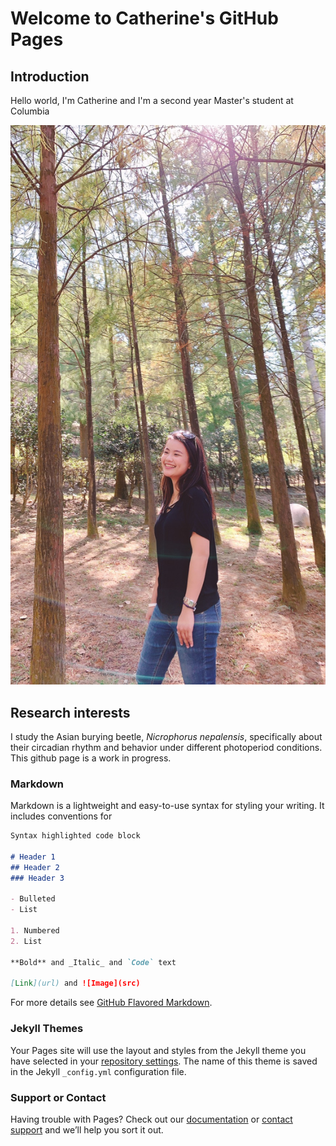 # Welcome to Catherine's GitHub Pages

## Introduction

Hello world, I'm Catherine and I'm a second year Master's student at Columbia

![Propic](https://github.com/CLan2021/CLan2021.github.io/blob/main/IMG_2246.JPG)

## Research interests

I study the Asian burying beetle, *Nicrophorus nepalensis*, specifically about their circadian rhythm and behavior under different photoperiod conditions. 
This github page is a work in progress. 

### Markdown

Markdown is a lightweight and easy-to-use syntax for styling your writing. It includes conventions for

```markdown
Syntax highlighted code block

# Header 1
## Header 2
### Header 3

- Bulleted
- List

1. Numbered
2. List

**Bold** and _Italic_ and `Code` text

[Link](url) and ![Image](src)
```

For more details see [GitHub Flavored Markdown](https://guides.github.com/features/mastering-markdown/).

### Jekyll Themes

Your Pages site will use the layout and styles from the Jekyll theme you have selected in your [repository settings](https://github.com/CLan2021/CLan2021.github.io/settings). The name of this theme is saved in the Jekyll `_config.yml` configuration file.

### Support or Contact

Having trouble with Pages? Check out our [documentation](https://docs.github.com/categories/github-pages-basics/) or [contact support](https://support.github.com/contact) and we’ll help you sort it out.
